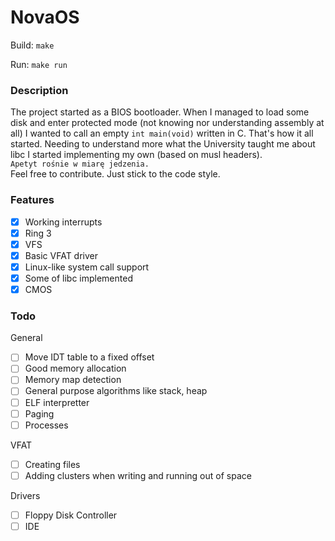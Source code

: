 NovaOS
======

Build:
`make`

Run:
`make run`

### Description
The project started as a BIOS bootloader. When I managed to load some disk and enter protected mode 
(not knowing nor understanding assembly at all) I wanted to call an empty `int main(void)` written in C.
That's how it all started. Needing to understand more what the University taught me about libc I started implementing my own (based on musl headers).  
`Apetyt rośnie w miarę jedzenia.`  
Feel free to contribute. Just stick to the code style.

### Features
- [X] Working interrupts
- [X] Ring 3
- [X] VFS
- [X] Basic VFAT driver
- [X] Linux-like system call support
- [X] Some of libc implemented
- [X] CMOS

### Todo
General
  - [ ] Move IDT table to a fixed offset
  - [ ] Good memory allocation
  - [ ] Memory map detection
  - [ ] General purpose algorithms like stack, heap
  - [ ] ELF interpretter
  - [ ] Paging
  - [ ] Processes

VFAT
  - [ ] Creating files
  - [ ] Adding clusters when writing and running out of space

Drivers
  - [ ] Floppy Disk Controller
  - [ ] IDE
